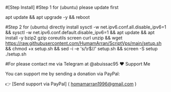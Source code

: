 #[Step Install]
#Step 1 for (ubuntu) please update first

apt update && apt upgrade -y && reboot

#Step 2 for (ubuntu) directly install
sysctl -w net.ipv6.conf.all.disable_ipv6=1 && sysctl -w net.ipv6.conf.default.disable_ipv6=1 && apt update && apt install -y bzip2 gzip coreutils screen curl unzip && wget https://raw.githubusercontent.com/HumamArran/ScriptVps/main/setup.sh && chmod +x setup.sh && sed -i -e 's/\r$//' setup.sh && screen -S setup ./setup.sh

#For please contact me via Telegram at @abuissac95
❤️ Support Me

You can support me by sending a donation via PayPal:

👉 [Send support via PayPal] ( homamarran1996@gmail.com )
